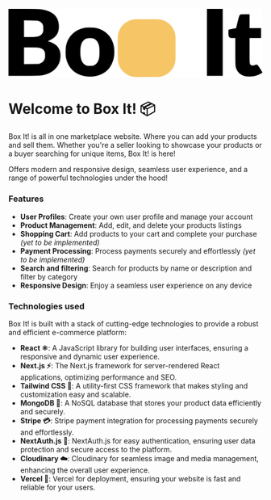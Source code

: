 ![boxitLogo](public/boxIt.svg)

# Welcome to Box It! :package:

Box It! is all in one marketplace website. Where you can add your products and sell them. Whether you're a seller looking to showcase your products or a buyer searching for unique items, Box It! is here!

Offers modern and responsive design, seamless user experience, and a range of powerful technologies under the hood!

### Features

- **User Profiles**: Create your own user profile and manage your account
- **Product Management**: Add, edit, and delete your products listings
- **Shopping Cart**: Add products to your cart and complete your purchase _(yet to be implemented)_
- **Payment Processing**: Process payments securely and effortlessly _(yet to be implemented)_
- **Search and filtering**: Search for products by name or description and filter by category
- **Responsive Design**: Enjoy a seamless user experience on any device

### Technologies used

Box It! is built with a stack of cutting-edge technologies to provide a robust and efficient e-commerce platform:

- **React ⚛️**: A JavaScript library for building user interfaces, ensuring a responsive and dynamic user experience.
- **Next.js ⚡**: The Next.js framework for server-rendered React applications, optimizing performance and SEO.
- **Tailwind CSS 🎨**: A utility-first CSS framework that makes styling and customization easy and scalable.
- **MongoDB 🍃**: A NoSQL database that stores your product data efficiently and securely.
- **Stripe 💳**: Stripe payment integration for processing payments securely and effortlessly.
- **NextAuth.js 🔐**: NextAuth.js for easy authentication, ensuring user data protection and secure access to the platform.
- **Cloudinary ☁️**: Cloudinary for seamless image and media management, enhancing the overall user experience.
- **Vercel 🚀**: Vercel for deployment, ensuring your website is fast and reliable for your users.
